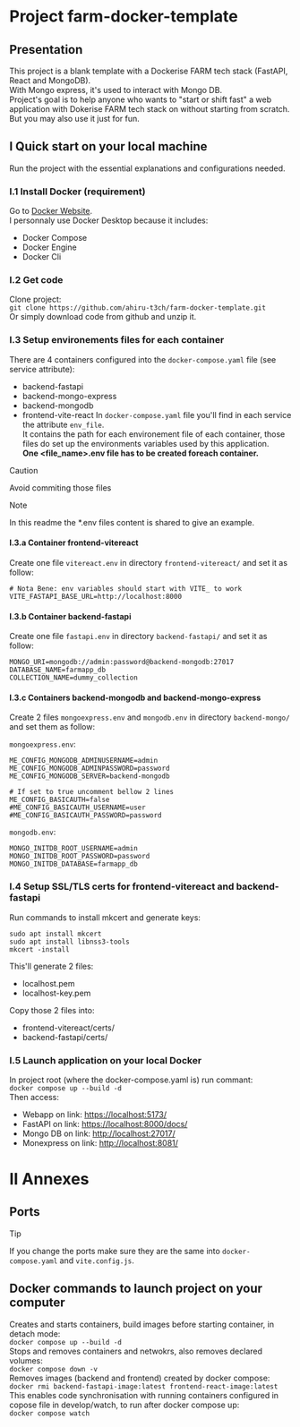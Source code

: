 # Project farm-docker-template

## Presentation
This project is a blank template with a Dockerise FARM tech stack (FastAPI, React and MongoDB).<br>
With Mongo express, it's used to interact with Mongo DB.<br>
Project's goal is to help anyone who wants to "start or shift fast" a web application with Dokerise FARM tech stack on without starting from scratch.<br>
But you may also use it just for fun.<br>

## I Quick start on your local machine
Run the project with the essential explanations and configurations needed.

### I.1 Install Docker (requirement)
Go to [Docker Website](https://www.docker.com/).<br>
I personnaly use Docker Desktop because it includes:<br>
* Docker Compose
* Docker Engine
* Docker Cli

### I.2 Get code
Clone project:<br>
`git clone https://github.com/ahiru-t3ch/farm-docker-template.git`<br>
Or simply download code from github and unzip it.<br>

### I.3 Setup environements files for each container
There are 4 containers configured into the `docker-compose.yaml` file (see service attribute):<br>
* backend-fastapi
* backend-mongo-express
* backend-mongodb
* frontend-vite-react
In `docker-compose.yaml` file you'll find in each service the attribute `env_file`.<br>
It contains the path for each environement file of each container, those files do set up the environments variables used by this application.<br>
**One <file_name>.env file has to be created foreach container.**<br>

> [!CAUTION]
> Avoid commiting those files

> [!NOTE]
> In this readme the *.env files content is shared to give an example.

#### I.3.a Container frontend-vitereact
Create one file `vitereact.env` in directory `frontend-vitereact/` and set it as follow:<br>
```
# Nota Bene: env variables should start with VITE_ to work
VITE_FASTAPI_BASE_URL=http://localhost:8000
```
#### I.3.b Container backend-fastapi
Create one file `fastapi.env` in directory `backend-fastapi/` and set it as follow:<br>
```
MONGO_URI=mongodb://admin:password@backend-mongodb:27017
DATABASE_NAME=farmapp_db
COLLECTION_NAME=dummy_collection
```

#### I.3.c Containers backend-mongodb and backend-mongo-express
Create 2 files `mongoexpress.env` and `mongodb.env` in directory `backend-mongo/` and set them as follow:<br>

`mongoexpress.env`:<br>
```
ME_CONFIG_MONGODB_ADMINUSERNAME=admin
ME_CONFIG_MONGODB_ADMINPASSWORD=password
ME_CONFIG_MONGODB_SERVER=backend-mongodb

# If set to true uncomment bellow 2 lines
ME_CONFIG_BASICAUTH=false
#ME_CONFIG_BASICAUTH_USERNAME=user
#ME_CONFIG_BASICAUTH_PASSWORD=password
```

`mongodb.env`:<br>
```
MONGO_INITDB_ROOT_USERNAME=admin
MONGO_INITDB_ROOT_PASSWORD=password
MONGO_INITDB_DATABASE=farmapp_db
```

### I.4 Setup SSL/TLS certs for frontend-vitereact and backend-fastapi
Run commands to install mkcert and generate keys:<br>
```
sudo apt install mkcert
sudo apt install libnss3-tools
mkcert -install
```

This'll generate 2 files:<br>
* localhost.pem
* localhost-key.pem

Copy those 2 files into: <br>
* frontend-vitereact/certs/
* backend-fastapi/certs/

### I.5 Launch application on your local Docker
In project root (where the docker-compose.yaml is) run commant:<br>
`docker compose up --build -d`<br>
Then access:<br>
* Webapp on link: [https://localhost:5173/](https://localhost:5173/)
* FastAPI on link: [https://localhost:8000/docs/](https://localhost:8000/docs/)
* Mongo DB on link: [http://localhost:27017/](http://localhost:27017/)
* Monexpress on link: [http://localhost:8081/](http://localhost:8081/)

# II Annexes
## Ports
> [!TIP]
> If you change the ports make sure they are the same into `docker-compose.yaml` and `vite.config.js`.

## Docker commands to launch project on your computer
Creates and starts containers, build images before starting container, in detach mode:<br>
`docker compose up --build -d`<br>
Stops and removes containers and netwokrs, also removes declared volumes:<br>
`docker compose down -v`<br>
Removes images (backend and frontend) created by docker compose:<br>
`docker rmi backend-fastapi-image:latest frontend-react-image:latest`<br>
This enables code synchronisation with running containers configured in copose file in develop/watch, to run after docker compose up:<br>
`docker compose watch`<br>